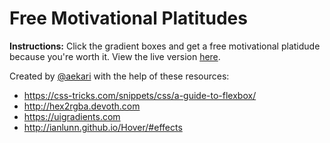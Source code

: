 # Free Motivational Platitudes
**Instructions:** Click the gradient boxes and get a free motivational platidude because you're worth it. View the live version [here](https://aekari.github.io/gradient-motivational-platitude/).

Created by [@aekari](https://github.com/aekari) with the help of these resources:
- https://css-tricks.com/snippets/css/a-guide-to-flexbox/
- http://hex2rgba.devoth.com
- https://uigradients.com
- http://ianlunn.github.io/Hover/#effects